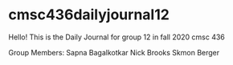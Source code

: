 # cmsc436dailyjournal12
Hello! This is the Daily Journal for group 12 in fall 2020 cmsc 436

Group Members:
Sapna Bagalkotkar
Nick Brooks
Skmon Berger
